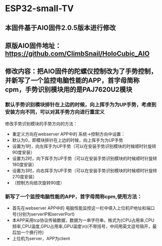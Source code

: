 # ESP32-small-TV
## 本固件基于AIO固件2.0.5版本进行修改

## 原版AIO固件地址：https://github.com/ClimbSnail/HoloCubic_AIO

## 修改内容：把AIO固件的陀螺仪控制改为了手势控制，并新写了一个监控电脑性能的APP，首字母简称cpm，手势识别模块用的是PAJ7620U2模块


### 默认手势识别模块排针在上边的时候，向上挥手为为UP手势，考虑到安装方向不同，可以对其手势方向进行重定义<br>

修改手势识别模块的手势方向的方法：
* 重定义方向在webserver APP中的 系统->控制方向中设置：
* 默认为0，即模块排针在上边的时候，向上挥手为为UP手势
* 设置为1时，向左挥手为UP手势（可以在安装手势识别模块的时候顺时针旋转90度安装）
* 设置为2时，向下挥手为UP手势（可以在安装手势识别模块的时候顺时针旋转180度安装）
* 设置为3时，向右挥手为UP手势（可以在安装手势识别模块的时候顺时针旋转270度安装）
* （控制方向依次旋转90度）

### 新写了一个监控电脑性能的APP，首字母简称cpm,使用方法：
* 首先在webserver APP中的 电脑性能监控这一栏中填入上位机IP地址和端口号(分别为serverIP和serverPort)
* 本APP采用tcp协议传输数据，数据为一串字符串，格式为(CPU占用率,CPU频率,CPU温度,GPU占用率,GPU温度\n)(不带括号，中间用英文逗号隔开，最后加一个换行符)
* 上位机为server，APP为client
